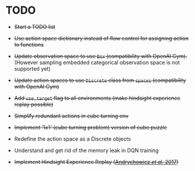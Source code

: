 # TODO

* ~~Start a TODO list~~

* ~~Use action space dictionary instead of flow control for assigning action to functions~~
* ~~Update observation space to use `Box` (compatibility with OpenAI Gym).~~ (However sampling embedded categorical observation space is not supported yet)
* ~~Update action spaces to use `Discrete` class from `spaces` (compatibility with OpenAI Gym)~~
* ~~Add `use_target` flag to all environments (make hindsight experience replay possible)~~
* ~~Simplify redundant actions in cube turning env~~
* ~~Implement '1x1' (cube turning problem) version of cube puzzle~~ 
* Redefine the action space as a Discrete objects 
* Understand and get rid of the memory leak in DQN training
* ~~Implement Hindsight Experience Replay ([Andrychowicz <em>et al.</em> 2017](https://papers.nips.cc/paper/7090-hindsight-experience-replay.html))~~


